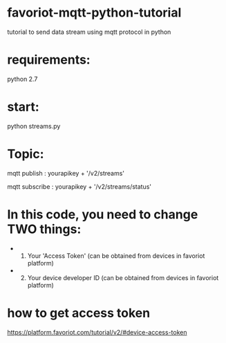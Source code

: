 # favoriot-mqtt-python-tutorial
tutorial to send data stream using mqtt protocol in python

# requirements: 
 python 2.7
 
# start:
  python streams.py
  
# Topic:
mqtt publish : yourapikey + '/v2/streams'

mqtt subscribe : yourapikey + '/v2/streams/status'
  
# In this code, you need to change TWO things:
 *    1. Your 'Access Token' (can be obtained from devices in favoriot platform)
 *    2. Your device developer ID (can be obtained from devices in favoriot platform)
 
 # how to get access token
 https://platform.favoriot.com/tutorial/v2/#device-access-token
 
 
